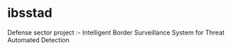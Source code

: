 # ibsstad
Defense sector project :- Intelligent Border Surveillance System for Threat Automated  Detection 
